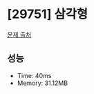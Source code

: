 # [29751] 삼각형

[문제 출처](https://www.acmicpc.net/problem/29751)

## 성능

- Time: 40ms
- Memory: 31.12MB